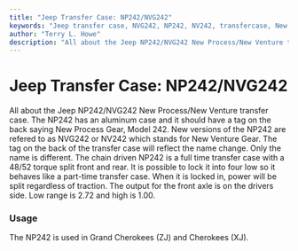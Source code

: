 ```yaml
---
title: "Jeep Transfer Case: NP242/NVG242"
keywords: "Jeep transfer case, NVG242, NP242, NV242, transfercase, New Process"
author: "Terry L. Howe"
description: "All about the Jeep NP242/NVG242 New Process/New Venture transfer case."
---
```

# Jeep Transfer Case: NP242/NVG242
All about the Jeep NP242/NVG242 New Process/New Venture transfer case.
The NP242 has an aluminum case and it should have a tag on the back saying New Process Gear, Model 242.
New versions of the NP242 are refered to as NVG242 or NV242 which stands for New Venture Gear.
The tag on the back of the transfer case will reflect the name change.
Only the name is different.
The chain driven NP242 is a full time transfer case with a 48/52 torque split front and rear.
It is possible to lock it into four low so it behaves like a part-time transfer case.
When it is locked in, power will be split regardless of traction.
The output for the front axle is on the drivers side.
Low range is 2.72 and high is 1.00.
### Usage
The NP242 is used in Grand Cherokees (ZJ) and Cherokees (XJ).